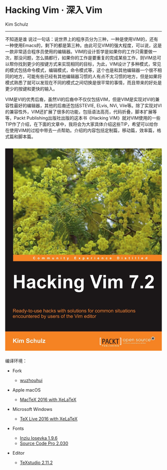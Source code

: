 # Hacking Vim · 深入 Vim
Kim Schulz

---
不知道是谁 说过一句话：说世界上的程序员分为三种，一种是使用VIM的，还有一种使用Emacs的，剩下的都是第三种。由此可见VIM的强大程度，可以说，这是一款非常适合程序员使用的编辑器。VIM的设计哲学是如果你的工作只需要做一次，那没问题，怎么搞都行，如果你的工作是要重复的完成某些工作，则VIM总可以帮你找到更少的按键方式来实现相同的目标，为此，VIM设计了多种模式，常见的模式包括命令模式，编辑模式，命令模式等，这个也是和其他编辑器一个很不相同的地方，可能有些已经有其他编辑器习惯的人有点不太习惯的地方，但是如果将模式熟悉了就可以发现在不同的模式之间切换是很平常的事情，而且带来的好处是更少的按键和更快的输入。

VIM是VI的优秀后裔，虽然VI的后裔中不仅仅包括VIM，但是VIM是实现对VI的兼容性最好的编辑器，其他的后裔还包括STEVIE, ELvis, NVi, Vile等。除了实现对VI的兼容性外，VIM还扩展了很多的功能，包括语法高亮，代码折叠，脚本扩展等等，Packt Publishing出版社出版的这本书《Hacking VIM》就对VIM使用的一些TIP作了介绍，在下面的文章中，我将会为大家具体介绍这些TIP，希望可以给你在使用VIM的过程中带去一点帮助。介绍的内容包括定制篇，移动篇，效率篇，格式篇和脚本篇。

![Hacking Vim](https://github.com/M-Mono/Hacking_Vim/raw/master/Title.jpg)
---
编译环境：
+ Fork
  - [wuzhouhui](https://github.com/wuzhouhui/hacking_vim)

+ Apple macOS
  - [MacTeX 2016 with XeLaTeX](https://www.tug.org/mactex/)


+ Microsoft Windows
  - [TeX Live 2016 with XeLaTeX](https://www.tug.org/texlive/)


+ Fonts
  - [Inziu Iosevka 1.9.6](https://be5invis.github.io/Iosevka/inziu.html)
  - [Source Code Pro 2.030](https://github.com/adobe-fonts/source-code-pro)


+ Editor
  - [TeXstudio 2.11.2](http://texstudio.sourceforge.net/)
